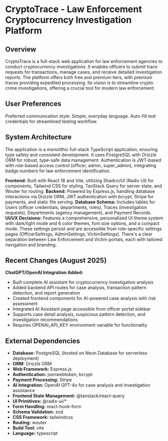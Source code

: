 # CryptoTrace - Law Enforcement Cryptocurrency Investigation Platform

## Overview
CryptoTrace is a full-stack web application for law enforcement agencies to conduct cryptocurrency investigations. It enables officers to submit trace requests for transactions, manage cases, and receive detailed investigation reports. The platform offers both free and premium tiers, with premium traces providing expedited processing. Its vision is to streamline crypto crime investigations, offering a crucial tool for modern law enforcement.

## User Preferences
Preferred communication style: Simple, everyday language.
Auto-fill test credentials for streamlined testing workflow.

## System Architecture
The application is a monolithic full-stack TypeScript application, ensuring type safety and consistent development. It uses PostgreSQL with Drizzle ORM for robust, type-safe data management. Authentication is JWT-based with role-based access control (officer, admin, super_admin), integrating badge numbers for law enforcement identification.

**Frontend:** Built with React 18 and Vite, utilizing Shadcn/UI (Radix UI) for components, Tailwind CSS for styling, TanStack Query for server state, and Wouter for routing.
**Backend:** Powered by Express.js, handling database interactions via Drizzle ORM, JWT authentication with bcrypt, Stripe for payments, and static file serving.
**Database Schema:** Includes tables for Users (officer credentials, departments, roles), Traces (investigation requests), Departments (agency management), and Payment Records.
**UI/UX Decisions:** Features a comprehensive, personalized UI theme system with dark/light mode and 6 color themes, font size options, and a compact mode. These settings persist and are accessible from role-specific settings pages (OfficerSettings, AdminSettings, VictimSettings). There's a clear separation between Law Enforcement and Victim portals, each with tailored navigation and branding.

## Recent Changes (August 2025)
**ChatGPT/OpenAI Integration Added:**
- Built complete AI assistant for cryptocurrency investigation analysis
- Added backend API routes for case analysis, transaction pattern detection, and report generation
- Created frontend components for AI-powered case analysis with risk assessment
- Integrated AI Assistant page accessible from officer portal sidebar
- Supports case detail analysis, suspicious pattern detection, and investigation recommendations
- Requires OPENAI_API_KEY environment variable for functionality

## External Dependencies
*   **Database:** PostgreSQL (hosted on Neon Database for serverless deployment)
*   **ORM:** Drizzle ORM
*   **Web Framework:** Express.js
*   **Authentication:** jsonwebtoken, bcrypt
*   **Payment Processing:** Stripe
*   **AI Integration:** OpenAI GPT-4o for case analysis and investigation assistance
*   **Frontend State Management:** @tanstack/react-query
*   **UI Primitives:** @radix-ui/*
*   **Form Handling:** react-hook-form
*   **Schema Validation:** zod
*   **CSS Framework:** tailwindcss
*   **Routing:** wouter
*   **Build Tool:** vite
*   **Language:** typescript